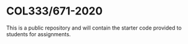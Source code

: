 # COL333/671-2020 

This is a public repository and will contain the starter code provided to students for assignments. 
